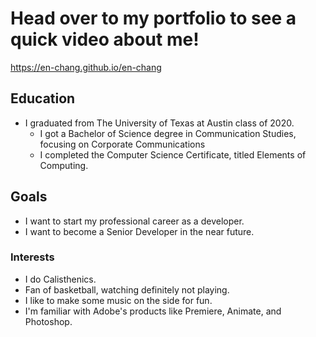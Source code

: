 # Head over to my portfolio to see a quick video about me!

https://en-chang.github.io/en-chang

## Education

* I graduated from The University of Texas at Austin class of 2020.
  * I got a Bachelor of Science degree in Communication Studies, focusing on Corporate Communications
  * I completed the Computer Science Certificate, titled Elements of Computing.

## Goals

* I want to start my professional career as a developer.
* I want to become a Senior Developer in the near future.

### Interests

* I do Calisthenics.
* Fan of basketball, watching definitely not playing.
* I like to make some music on the side for fun.
* I'm familiar with Adobe's products like Premiere, Animate, and Photoshop.
